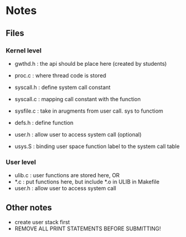 # Notes

## Files

### Kernel level
- gwthd.h 	: the api should be place here (created by students)
- proc.c	: where thread code is stored

- syscall.h : define system call constant
- syscall.c : mapping call constant with the function
- sysfile.c : take in arugments from user call. sys to functiom
- defs.h	: define function
- user.h 	: allow user to access system call (optional)
- usys.S	: binding user space function label to the system call table

### User level
- ulib.c	: user functions are stored here, OR
- *.c		: put functions here, but include *.o in ULIB in Makefile
- user.h	: allow user to access system call

## Other notes

- create user stack first
- REMOVE ALL PRINT STATEMENTS BEFORE SUBMITTING!
